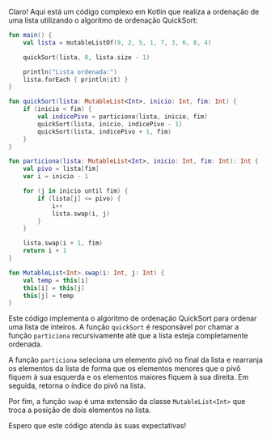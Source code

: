 Claro! Aqui está um código complexo em Kotlin que realiza a ordenação de uma lista utilizando o algoritmo de ordenação QuickSort:

```kotlin
fun main() {
    val lista = mutableListOf(9, 2, 5, 1, 7, 3, 6, 8, 4)

    quickSort(lista, 0, lista.size - 1)

    println("Lista ordenada:")
    lista.forEach { println(it) }
}

fun quickSort(lista: MutableList<Int>, inicio: Int, fim: Int) {
    if (inicio < fim) {
        val indicePivo = particiona(lista, inicio, fim)
        quickSort(lista, inicio, indicePivo - 1)
        quickSort(lista, indicePivo + 1, fim)
    }
}

fun particiona(lista: MutableList<Int>, inicio: Int, fim: Int): Int {
    val pivo = lista[fim]
    var i = inicio - 1

    for (j in inicio until fim) {
        if (lista[j] <= pivo) {
            i++
            lista.swap(i, j)
        }
    }

    lista.swap(i + 1, fim)
    return i + 1
}

fun MutableList<Int>.swap(i: Int, j: Int) {
    val temp = this[i]
    this[i] = this[j]
    this[j] = temp
}
```

Este código implementa o algoritmo de ordenação QuickSort para ordenar uma lista de inteiros. A função `quickSort` é responsável por chamar a função `particiona` recursivamente até que a lista esteja completamente ordenada. 

A função `particiona` seleciona um elemento pivô no final da lista e rearranja os elementos da lista de forma que os elementos menores que o pivô fiquem à sua esquerda e os elementos maiores fiquem à sua direita. Em seguida, retorna o índice do pivô na lista.

Por fim, a função `swap` é uma extensão da classe `MutableList<Int>` que troca a posição de dois elementos na lista.

Espero que este código atenda às suas expectativas!